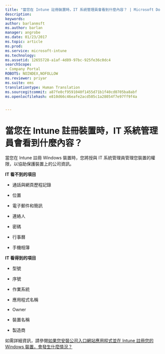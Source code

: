```yaml
---
title: "當您在 Intune 註冊裝置時，IT 系統管理員會看到什麼內容？ | Microsoft Docs"
description: 
keywords: 
author: barlanmsft
ms.author: barlan
manager: angrobe
ms.date: 01/23/2017
ms.topic: article
ms.prod: 
ms.service: microsoft-intune
ms.technology: 
ms.assetid: 12655728-a1af-4d89-97bc-925fe36c0dc4
searchScope:
- Company Portal
ROBOTS: NOINDEX,NOFOLLOW
ms.reviewer: priyar
ms.suite: ems
translationtype: Human Translation
ms.sourcegitcommit: a87fe0cf9591040f1455d71b1f40cd0705ba8abf
ms.openlocfilehash: e810d66c46eafe2acd505c1a28054f7e97ff9f4a


---
```



# <a name="what-can-your-it-admin-see-when-you-enroll-a-device-in-intune"></a>當您在 Intune 註冊裝置時，IT 系統管理員會看到什麼內容？

當您在 Intune 註冊 Windows 裝置時，您將授與 IT 系統管理員管理您裝置的權限，以協助保護裝置上的公司資訊。

**IT 看不到的項目**

- 通話與網頁歷程記錄

-    位置

- 電子郵件和簡訊

- 連絡人

-    密碼

- 行事曆

- 手機相簿

**IT 看得到的項目**

- 型號

- 序號

- 作業系統

- 應用程式名稱

- Owner

- 裝置名稱

- 製造商

如需詳細資訊，請參閱[如果您安裝公司入口網站應用程式並在 Intune 註冊您的 Windows 裝置，會發生什麼情況？](what-happens-if-you-install-the-company-portal-app-and-enroll-your-device-in-intune-windows.md)



<!--HONumber=Jan17_HO4-->


